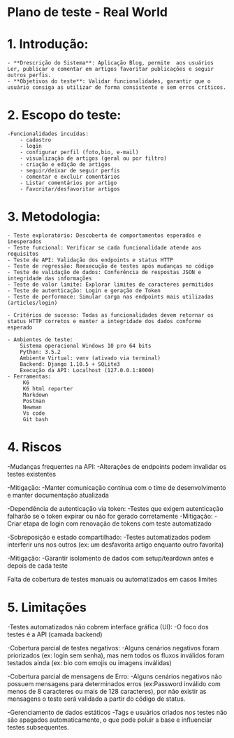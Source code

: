 # Plano de teste - Real World

# 1. Introdução:
    - **Drescrição do Sistema**: Aplicação Blog, permite  aos usuários Ler, publicar e comentar em artigos favoritar publicações e seguir outros perfis.
    - **Objetivos do teste**: Validar funcionalidades, garantir que o usuário consiga as utilizar de forma consistente e sem erros críticos.

# 2. Escopo do teste:
    -Funcionalidades incuídas:
        - cadastro
        - login
        - configurar perfil (foto,bio, e-mail)
        - visualização de artigos (geral ou por filtro)
        - criação e edição de artigos
        - seguir/deixar de seguir perfis
        - comentar e excluir comentários
        - Listar comentários por artigo
        - Favoritar/desfavoritar artigos

# 3. Metodologia:
    - Teste exploratório: Descoberta de comportamentos esperados e inesperados
    - Teste funcional: Verificar se cada funcionalidade atende aos requisitos
    - Teste de API: Validação dos endpoints e status HTTP
    - Teste de regressão: Reexecução de testes após mudanças no código
    - Teste de validação de dados: Conferência de respostas JSON e integridade das informações
    - Teste de valor limite: Explorar limites de caracteres permitidos
    - Teste de autenticação: Login e geração de Token
    - Teste de performace: Simular carga nas endpoints mais utilizadas (articles/login)

    - Critérios de sucesso: Todas as funcionalidades devem retornar os status HTTP corretos e manter a integridade dos dados conforme esperado

    - Ambientes de teste: 
        Sistema operacional Windows 10 pro 64 bits
        Python: 3.5.2
        Ambiente Virtual: venv (ativado via terminal)
        Backend: Django 1.10.5 + SQLite3
        Execução da API: Localhost (127.0.0.1:8000)
    - Ferramentas:
         K6
         K6 html reporter
         Markdown
         Postman
         Newman
         Vs code
         Git bash

# 4.  Riscos
-Mudanças frequentes na API:
    -Alterações de endpoints podem invalidar os testes existentes

-Mitigação: 
    -Manter comunicação contínua com o time de desenvolvimento e manter documentação atualizada

-Dependência de autenticação via token:
    -Testes que exigem autenticação falharão se o token expirar ou não for gerado corretamente
-Mitigação:
    -Criar etapa de login com renovação de tokens com teste automatizado

-Sobreposição e estado compartilhado:
    -Testes automatizados podem interferir uns nos outros (ex: um desfavorita artigo enquanto outro favorita)

-Mitigação:
    -Garantir isolamento de dados com setup/teardown antes e depois de cada teste

Falta de cobertura de testes manuais ou automatizados em casos limites


# 5. Limitações

-Testes automatizados não cobrem interface gráfica (UI):
    -O foco dos testes é a API (camada backend)

-Cobertura parcial de testes negativos:
    -Alguns cenários negativos foram priorizados (ex: login sem senha), mas nem todos os fluxos inválidos foram testados ainda (ex: bio com emojis ou imagens inválidas)

-Cobertura parcial de mensagens de Erro:
  -Alguns cenários negativos não possuem mensagens para  determinados erros (ex:Password inválido com menos de 8 caracteres ou mais de 128 caracteres), por não existir as mensagens o teste será validado a partir do código de status. 

-Gerenciamento de dados estáticos
    -Tags e usuários criados nos testes não são apagados automaticamente, o que pode poluir a base e influenciar testes subsequentes.